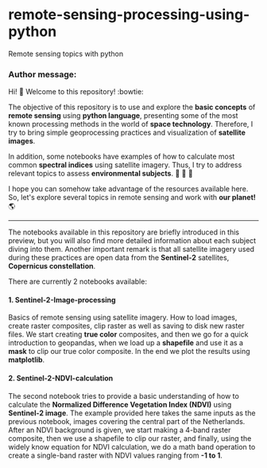 # remote-sensing-processing-using-python
Remote sensing topics with python

### Author message:
Hi! :wave: Welcome to this repository! :bowtie: 

The objective of this repository is to use and explore the **basic concepts** of **remote sensing** using **python language**, presenting some of the most known processing methods in the world of **space technology**. Therefore, I try to bring simple geoprocessing practices and visualization of **satellite images**.

In addition, some notebooks have examples of how to calculate most common **spectral indices** using satellite imagery. Thus, I try to address relevant topics to assess **environmental subjects**. :deciduous_tree: :palm_tree: :evergreen_tree:

I hope you can somehow take advantage of the resources available here. So, let's explore several topics in remote sensing and work with **our planet!** :earth_americas:

---

The notebooks available in this repository are briefly introduced in this preview, but you will also find more detailed information about each subject diving into them. Another important remark is that all satellite imagery used during these practices are open data from the **Sentinel-2** satellites, **Copernicus constellation**.

There are currently 2 notebooks available:

#### 1. Sentinel-2-Image-processing

Basics of remote sensing using satellite imagery. How to load images, create raster composites, clip raster as well as saving to disk new raster files. We start creating **true color** composites, and then we go for a quick introduction to geopandas, when we load up a **shapefile** and use it as a **mask** to clip our true color composite.
In the end we plot the results using **matplotlib**. 

#### 2. Sentinel-2-NDVI-calculation
The second notebook tries to provide a basic understanding of how to calculate the **Normalized Difference Vegetation Index (NDVI)** using **Sentinel-2 image**. The example provided here takes the same inputs as the previous notebook, images covering the central part of the Netherlands. After an NDVI background is given, we start making a 4-band raster composite, then we use a shapefile to clip our raster, and finally, using the widely know equation for NDVI calculation, we do a math band operation to create a single-band raster with NDVI values ranging from **-1 to 1**.
